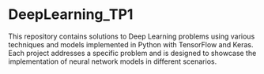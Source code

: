 # DeepLearning_TP1
This repository contains solutions to Deep Learning problems using various techniques and models implemented in Python with TensorFlow and Keras. Each project addresses a specific problem and is designed to showcase the implementation of neural network models in different scenarios.
